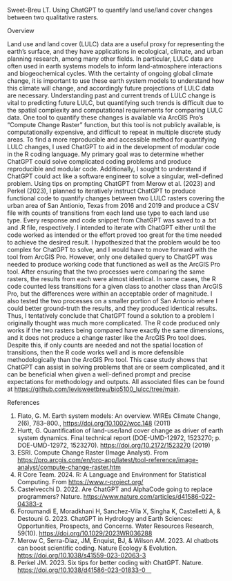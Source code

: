 Sweet-Breu LT. Using ChatGPT to quantify land use/land cover changes between two qualitative rasters.

Overview

Land use and land cover (LULC) data are a useful proxy for representing the earth’s surface, and they have applications in ecological, climate, and urban planning research, among many other fields. In particular, LULC data are often used in earth systems models to inform land-atmosphere interactions and biogeochemical cycles. With the certainty of ongoing global climate change, it is important to use these earth system models to understand how this climate will change, and accordingly future projections of LULC data are necessary. Understanding past and current trends of LULC change is vital to predicting future LULC, but quantifying such trends is difficult due to the spatial complexity and computational requirements for comparing LULC data. One tool to quantify these changes is available via ArcGIS Pro’s “Compute Change Raster” function, but this tool is not publicly available, is computationally expensive, and difficult to repeat in multiple discrete study areas. To find a more reproducible and accessible method for quantifying LULC changes, I used ChatGPT to aid in the development of modular code in the R coding language. My primary goal was to determine whether ChatGPT could solve complicated coding problems and produce reproducible and modular code. Additionally, I sought to understand if ChatGPT could act like a software engineer to solve a singular, well-defined problem. Using tips on prompting ChatGPT from Merow et al. (2023) and Perkel (2023), I planned to iteratively instruct ChatGPT to produce functional code to quantify changes between two LULC rasters covering the urban area of San Antionio, Texas from 2016 and 2019 and produce a CSV file with counts of transitions from each land use type to each land use type. Every response and code snippet from ChatGPT was saved to a .txt and .R file, respectively. I intended to iterate with ChatGPT either until the code worked as intended or the effort proved too great for the time needed to achieve the desired result. I hypothesized that the problem would be too complex for ChatGPT to solve, and I would have to move forward with the tool from ArcGIS Pro. However, only one detailed query to ChatGPT was needed to produce working code that functioned as well as the ArcGIS Pro tool. After ensuring that the two processes were comparing the same rasters, the results from each were almost identical. In some cases, the R code counted less transitions for a given class to another class than ArcGIS Pro, but the differences were within an acceptable order of magnitude. I also tested the two processes on a smaller portion of San Antonio where I could better ground-truth the results, and they produced identical results. Thus, I tentatively conclude that ChatGPT found a solution to a problem I originally thought was much more complicated. The R code produced only works if the two rasters being compared have exactly the same dimensions, and it does not produce a change raster like the ArcGIS Pro tool does. Despite this, if only counts are needed and not the spatial location of transitions, then the R code works well and is more defensible methodologically than the ArcGIS Pro tool. This case study shows that ChatGPT can assist in solving problems that are or seem complicated, and it can be beneficial when given a well-defined prompt and precise expectations for methodology and outputs. All associated files can be found at https://github.com/levisweetbreu/bio5100_lulcc/tree/main. 

References
1. Flato, G. M. Earth system models: An overview. WIREs Climate Change, 2(6), 783–800., https://doi.org/10.1002/wcc.148 (2011)
2. Hurtt, G. Quantification of land-use/land cover change as driver of earth system dynamics. Final technical report (DOE-UMD-12972, 1523270; p. DOE-UMD-12972, 1523270). https://doi.org/10.2172/1523270 (2019)
3. ESRI. Compute Change Raster (Image Analyst). From https://pro.arcgis.com/en/pro-app/latest/tool-reference/image-analyst/compute-change-raster.htm
4. R Core Team. 2024. R: A Language and Environment for Statistical Computing. From https://www.r-project.org/
5. Castelvecchi D. 2022. Are ChatGPT and AlphaCode going to replace programmers? Nature. https://www.nature.com/articles/d41586-022-04383-z
6. Foroumandi E, Moradkhani H, Sanchez-Vila X, Singha K, Castelletti A, & Destouni G. 2023. ChatGPT in Hydrology and Earth Sciences: Opportunities, Prospects, and Concerns. Water Resources Research, 59(10). https://doi.org/10.1029/2023WR036288
7. Merow C, Serra-Diaz, JM, Enquist, BJ, & Wilson AM. 2023. AI chatbots can boost scientific coding. Nature Ecology & Evolution. https://doi.org/10.1038/s41559-023-02063-3
8. Perkel JM. 2023. Six tips for better coding with ChatGPT. Nature. https://doi.org/10.1038/d41586-023-01833-0 